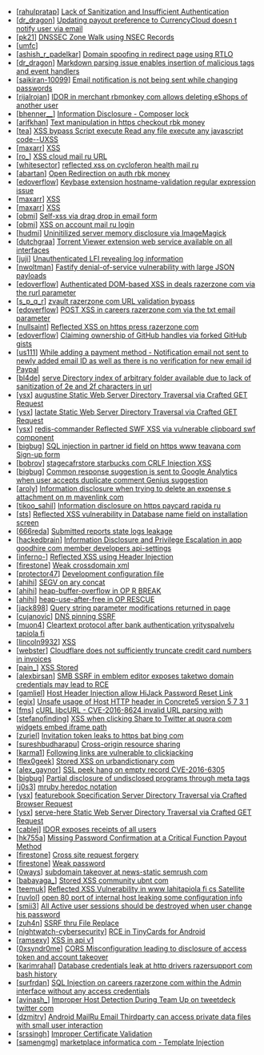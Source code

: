 * [[rahulpratap](https://hackerone.com/rahulpratap)] [Lack of Sanitization and Insufficient Authentication](https://hackerone.com/reports/249759)
* [[dr_dragon](https://hackerone.com/dr_dragon)] [Updating payout preference to CurrencyCloud doesn t notify user via email](https://hackerone.com/reports/240083)
* [[pk21](https://hackerone.com/pk21)] [DNSSEC Zone Walk using NSEC Records](https://hackerone.com/reports/228471)
* [[umfc](https://hackerone.com/umfc)] [                                          ](https://hackerone.com/reports/107664)
* [[ashish_r_padelkar](https://hackerone.com/ashish_r_padelkar)] [Domain spoofing in redirect page using RTLO](https://hackerone.com/reports/299403)
* [[dr_dragon](https://hackerone.com/dr_dragon)] [Markdown parsing issue enables insertion of malicious tags and event handlers](https://hackerone.com/reports/299728)
* [[saikiran-10099](https://hackerone.com/saikiran-10099)] [Email notification is not being sent while changing passwords](https://hackerone.com/reports/280519)
* [[rijalrojan](https://hackerone.com/rijalrojan)] [IDOR in merchant rbmonkey com allows deleting eShops of another user](https://hackerone.com/reports/281296)
* [[bhenner__](https://hackerone.com/bhenner__)] [Information Disclosure - Composer lock](https://hackerone.com/reports/294568)
* [[arifkhan](https://hackerone.com/arifkhan)] [Text manipulation in https  checkout rbk money](https://hackerone.com/reports/299034)
* [[tea](https://hackerone.com/tea)] [XSS bypass Script execute Read any file execute any javascript code--UXSS](https://hackerone.com/reports/243058)
* [[maxarr](https://hackerone.com/maxarr)] [XSS                           ](https://hackerone.com/reports/246634)
* [[ro_](https://hackerone.com/ro_)] [           XSS   cloud mail ru  URL                                                  ](https://hackerone.com/reports/258596)
* [[whitesector](https://hackerone.com/whitesector)] [reflected xss on cycloferon health mail ru](https://hackerone.com/reports/306128)
* [[abartan](https://hackerone.com/abartan)] [Open Redirection on auth rbk money](https://hackerone.com/reports/295865)
* [[edoverflow](https://hackerone.com/edoverflow)] [Keybase extension hostname-validation regular expression issue ](https://hackerone.com/reports/307672)
* [[maxarr](https://hackerone.com/maxarr)] [XSS                      ](https://hackerone.com/reports/269458)
* [[maxarr](https://hackerone.com/maxarr)] [XSS                             ](https://hackerone.com/reports/277163)
* [[obmi](https://hackerone.com/obmi)] [Self-xss via drag drop in email form](https://hackerone.com/reports/287382)
* [[obmi](https://hackerone.com/obmi)] [XSS on account mail ru login](https://hackerone.com/reports/291522)
* [[hudmi](https://hackerone.com/hudmi)] [Uninitilized server memory disclosure via ImageMagick](https://hackerone.com/reports/294548)
* [[dutchgraa](https://hackerone.com/dutchgraa)] [Torrent Viewer extension web service available on all interfaces](https://hackerone.com/reports/300181)
* [[juji](https://hackerone.com/juji)] [Unauthenticated LFI revealing log information](https://hackerone.com/reports/272578)
* [[nwoltman](https://hackerone.com/nwoltman)] [Fastify denial-of-service vulnerability with large JSON payloads](https://hackerone.com/reports/303632)
* [[edoverflow](https://hackerone.com/edoverflow)] [Authenticated DOM-based XSS in deals razerzone com via the rurl parameter ](https://hackerone.com/reports/292200)
* [[s_p_q_r](https://hackerone.com/s_p_q_r)] [ zvault razerzone com URL validation bypass](https://hackerone.com/reports/294124)
* [[edoverflow](https://hackerone.com/edoverflow)] [POST XSS in careers razerzone com via the txt email parameter ](https://hackerone.com/reports/293316)
* [[nullsaint](https://hackerone.com/nullsaint)] [Reflected XSS on https  press razerzone com](https://hackerone.com/reports/293313)
* [[edoverflow](https://hackerone.com/edoverflow)] [Claiming ownership of GitHub handles via forked GitHub gists ](https://hackerone.com/reports/307675)
* [[us111](https://hackerone.com/us111)] [While adding a payment method - Notification email not sent to newly added email ID as well as there is no verification for new email id Paypal ](https://hackerone.com/reports/307424)
* [[bl4de](https://hackerone.com/bl4de)] [ serve Directory index of arbitrary folder available due to lack of sanitization of 2e and 2f characters in url](https://hackerone.com/reports/307666)
* [[ysx](https://hackerone.com/ysx)] [ augustine Static Web Server Directory Traversal via Crafted GET Request](https://hackerone.com/reports/296282)
* [[ysx](https://hackerone.com/ysx)] [ lactate Static Web Server Directory Traversal via Crafted GET Request](https://hackerone.com/reports/296645)
* [[ysx](https://hackerone.com/ysx)] [ redis-commander Reflected SWF XSS via vulnerable clipboard swf component](https://hackerone.com/reports/296377)
* [[bigbug](https://hackerone.com/bigbug)] [SQL injection in partner id field on https  www teavana com Sign-up form ](https://hackerone.com/reports/269279)
* [[bobrov](https://hackerone.com/bobrov)] [ stagecafrstore starbucks com CRLF Injection XSS](https://hackerone.com/reports/192667)
* [[bigbug](https://hackerone.com/bigbug)] [Common response suggestion is sent to Google Analytics when user accepts duplicate comment Genius suggestion](https://hackerone.com/reports/297181)
* [[aroly](https://hackerone.com/aroly)] [Information disclosure when trying to delete an expense s attachment on m mavenlink com ](https://hackerone.com/reports/299334)
* [[tikoo_sahil](https://hackerone.com/tikoo_sahil)] [Information disclosure on https  paycard rapida ru](https://hackerone.com/reports/299552)
* [[sts](https://hackerone.com/sts)] [Reflected XSS vulnerability in Database name field on installation screen](https://hackerone.com/reports/289330)
* [[666reda](https://hackerone.com/666reda)] [Submitted reports state logs leakage](https://hackerone.com/reports/306733)
* [[hackedbrain](https://hackerone.com/hackedbrain)] [Information Disclosure and Privilege Escalation in app goodhire com member developers api-settings](https://hackerone.com/reports/276976)
* [[inferno-](https://hackerone.com/inferno-)] [Reflected XSS using Header Injection](https://hackerone.com/reports/297203)
* [[firestone](https://hackerone.com/firestone)] [Weak crossdomain xml](https://hackerone.com/reports/269184)
* [[protector47](https://hackerone.com/protector47)] [Development configuration file](https://hackerone.com/reports/231267)
* [[ahihi](https://hackerone.com/ahihi)] [SEGV on ary concat](https://hackerone.com/reports/296198)
* [[ahihi](https://hackerone.com/ahihi)] [heap-buffer-overflow in OP R BREAK](https://hackerone.com/reports/295380)
* [[ahihi](https://hackerone.com/ahihi)] [heap-use-after-free in OP RESCUE](https://hackerone.com/reports/295276)
* [[jack898](https://hackerone.com/jack898)] [Query string parameter modifications returned in page](https://hackerone.com/reports/305082)
* [[cujanovic](https://hackerone.com/cujanovic)] [DNS pinning SSRF](https://hackerone.com/reports/289187)
* [[muon4](https://hackerone.com/muon4)] [Cleartext protocol after bank authentication yrityspalvelu tapiola fi ](https://hackerone.com/reports/300104)
* [[lincoln9932](https://hackerone.com/lincoln9932)] [XSS                   ](https://hackerone.com/reports/293105)
* [[webster](https://hackerone.com/webster)] [Cloudflare does not sufficiently truncate credit card numbers in invoices](https://hackerone.com/reports/293276)
* [[pain_](https://hackerone.com/pain_)] [XSS Stored](https://hackerone.com/reports/205626)
* [[alexbirsan](https://hackerone.com/alexbirsan)] [SMB SSRF in emblem editor exposes taketwo domain credentials may lead to RCE](https://hackerone.com/reports/288353)
* [[gamliel](https://hackerone.com/gamliel)] [Host Header Injection allow HiJack Password Reset Link](https://hackerone.com/reports/301592)
* [[egix](https://hackerone.com/egix)] [Unsafe usage of Host HTTP header in Concrete5 version 5 7 3 1](https://hackerone.com/reports/59666)
* [[fms](https://hackerone.com/fms)] [cURL  libcURL - CVE-2016-8624 invalid URL parsing with  ](https://hackerone.com/reports/180434)
* [[stefanofinding](https://hackerone.com/stefanofinding)] [XSS when clicking Share to Twitter at quora com widgets embed iframe path  ](https://hackerone.com/reports/258876)
* [[zuriel](https://hackerone.com/zuriel)] [Invitation token leaks to https  bat bing com](https://hackerone.com/reports/301526)
* [[sureshbudharapu](https://hackerone.com/sureshbudharapu)] [Cross-origin resource sharing](https://hackerone.com/reports/288912)
* [[karma1](https://hackerone.com/karma1)] [Following links are vulnerable to clickjacking](https://hackerone.com/reports/289246)
* [[flex0geek](https://hackerone.com/flex0geek)] [Stored XSS on urbandictionary com](https://hackerone.com/reports/289085)
* [[alex_gaynor](https://hackerone.com/alex_gaynor)] [SSL peek  hang on empty record CVE-2016-6305 ](https://hackerone.com/reports/288993)
* [[bigbug](https://hackerone.com/bigbug)] [Partial disclosure of undisclosed programs through meta tags](https://hackerone.com/reports/302620)
* [[j0s3](https://hackerone.com/j0s3)] [mruby heredoc notation](https://hackerone.com/reports/297383)
* [[ysx](https://hackerone.com/ysx)] [ featurebook Specification Server Directory Traversal via Crafted Browser Request](https://hackerone.com/reports/296305)
* [[ysx](https://hackerone.com/ysx)] [ serve-here Static Web Server Directory Traversal via Crafted GET Request](https://hackerone.com/reports/296254)
* [[cablej](https://hackerone.com/cablej)] [IDOR exposes receipts of all users ](https://hackerone.com/reports/283407)
* [[hk755a](https://hackerone.com/hk755a)] [Missing Password Confirmation at a Critical Function Payout Method ](https://hackerone.com/reports/303299)
* [[firestone](https://hackerone.com/firestone)] [Cross site request forgery](https://hackerone.com/reports/269196)
* [[firestone](https://hackerone.com/firestone)] [Weak password ](https://hackerone.com/reports/267539)
* [[0ways](https://hackerone.com/0ways)] [subdomain takeover at news-static semrush com](https://hackerone.com/reports/294201)
* [[babayaga_](https://hackerone.com/babayaga_)] [Stored XSS  community ubnt com ](https://hackerone.com/reports/294048)
* [[teemuk](https://hackerone.com/teemuk)] [Reflected XSS Vulnerability in www lahitapiola fi cs Satellite](https://hackerone.com/reports/219140)
* [[ruvlol](https://hackerone.com/ruvlol)] [open 80 port of internal host leaking some configuration info](https://hackerone.com/reports/295552)
* [[smii3](https://hackerone.com/smii3)] [All Active user sessions should be destroyed when user change his password ](https://hackerone.com/reports/150540)
* [[zuh4n](https://hackerone.com/zuh4n)] [SSRF thru File Replace](https://hackerone.com/reports/243865)
* [[nightwatch-cybersecurity](https://hackerone.com/nightwatch-cybersecurity)] [RCE in TinyCards for Android](https://hackerone.com/reports/281605)
* [[ramsexy](https://hackerone.com/ramsexy)] [XSS in api v1](https://hackerone.com/reports/198851)
* [[0xsyndr0me](https://hackerone.com/0xsyndr0me)] [CORS Misconfiguration leading to disclosure of access token and account takeover ](https://hackerone.com/reports/268970)
* [[karimrahal](https://hackerone.com/karimrahal)] [Database credentials leak at http  drivers razersupport com bash history](https://hackerone.com/reports/293470)
* [[surfrdan](https://hackerone.com/surfrdan)] [SQL Injection on careers razerzone com within the Admin interface without any access credentials](https://hackerone.com/reports/300138)
* [[avinash_](https://hackerone.com/avinash_)] [Improper Host Detection During Team Up on tweetdeck twitter com](https://hackerone.com/reports/294867)
* [[dzmitry](https://hackerone.com/dzmitry)] [Android MailRu Email Thirdparty can access private data files with small user interaction](https://hackerone.com/reports/226191)
* [[srssingh](https://hackerone.com/srssingh)] [Improper Certificate Validation](https://hackerone.com/reports/294891)
* [[samengmg](https://hackerone.com/samengmg)] [ marketplace informatica com - Template Injection](https://hackerone.com/reports/299241)
